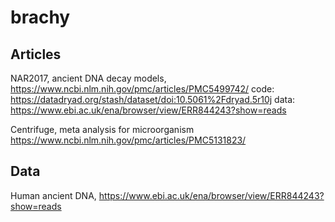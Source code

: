 # brachy

## Articles

NAR2017, ancient DNA decay models,  
https://www.ncbi.nlm.nih.gov/pmc/articles/PMC5499742/
code: https://datadryad.org/stash/dataset/doi:10.5061%2Fdryad.5r10j
data: https://www.ebi.ac.uk/ena/browser/view/ERR844243?show=reads



Centrifuge, meta analysis for microorganism https://www.ncbi.nlm.nih.gov/pmc/articles/PMC5131823/

## Data
Human ancient DNA, https://www.ebi.ac.uk/ena/browser/view/ERR844243?show=reads
